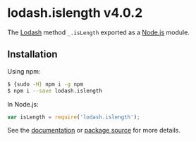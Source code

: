 # lodash.islength v4.0.2

The [Lodash](https://lodash.com/) method `_.isLength` exported as a [Node.js](https://nodejs.org/) module.

## Installation

Using npm:
```bash
$ {sudo -H} npm i -g npm
$ npm i --save lodash.islength
```

In Node.js:
```js
var isLength = require('lodash.islength');
```

See the [documentation](https://lodash.com/docs#isLength) or [package source](https://github.com/lodash/lodash/blob/4.0.2-npm-packages/lodash.islength) for more details.
